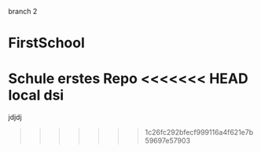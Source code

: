 branch 2

# FirstSchool
Schule erstes Repo
<<<<<<< HEAD
local dsi
=======
jdjdj
>>>>>>> 1c26fc292bfecf999116a4f621e7b59697e57903
